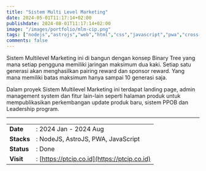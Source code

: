 ```yaml
---
title: "Sistem Multi Level Marketing"
date: 2024-05-01T11:17:14+02:00
publishdate: 2024-08-01T11:17:14+02:00
image: "/images/portfolio/mlm-cip.png"
tags: ["nodejs","astrojs","web","html","css","javascript","pwa","cross-platform","mlm"]
comments: false
---
```


Sistem Multilevel Marketing ini di bangun dengan konsep Binary Tree yang mana setiap pengguna memiliki jaringan maksimum dua kaki. Setiap satu generasi akan menghasilkan pairing reward dan sponsor reward. Yang mana memiliki batas maksimum hanya sampai 10 generasi saja.
<!--more-->

Dalam proyek Sistem Multilevel Marketing ini terdapat landing page, admin management system dan fitur lain-lain seperti halaman produk untuk mempublikasikan perkembangan update produk baru, sistem PPOB dan Leadership program.

---

|||
|---|---|
|**Date**| : 2024 Jan - 2024 Aug
|**Stacks**| : NodeJS, AstroJS, PWA, JavaScript
|**Status**| : Done
|**Visit**| : [https://ptcip.co.id](https://ptcip.co.id)


